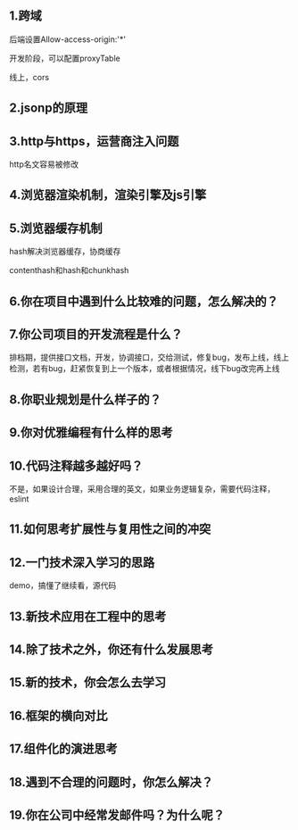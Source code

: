 ## 1.跨域

后端设置Allow-access-origin:'*'

开发阶段，可以配置proxyTable

线上，cors

## 2.jsonp的原理

## 3.http与https，运营商注入问题

http名文容易被修改

## 4.浏览器渲染机制，渲染引擎及js引擎

## 5.浏览器缓存机制

hash解决浏览器缓存，协商缓存

contenthash和hash和chunkhash

## 6.你在项目中遇到什么比较难的问题，怎么解决的？

## 7.你公司项目的开发流程是什么？

排档期，提供接口文档，开发，协调接口，交给测试，修复bug，发布上线，线上检测，若有bug，赶紧恢复到上一个版本，或者根据情况，线下bug改完再上线

## 8.你职业规划是什么样子的？

## 9.你对优雅编程有什么样的思考

## 10.代码注释越多越好吗？

不是，如果设计合理，采用合理的英文，如果业务逻辑复杂，需要代码注释，eslint

## 11.如何思考扩展性与复用性之间的冲突

## 12.一门技术深入学习的思路

demo，搞懂了继续看，源代码

## 13.新技术应用在工程中的思考

## 14.除了技术之外，你还有什么发展思考

## 15.新的技术，你会怎么去学习

## 16.框架的横向对比



## 17.组件化的演进思考

## 18.遇到不合理的问题时，你怎么解决？

## 19.你在公司中经常发邮件吗？为什么呢？